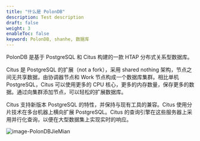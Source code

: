 ```yaml
---
title: "什么是 PolonDB"
description: Test description
draft: false
weight: 3
enableToc: false
keyword: PolonDB, shanhe, 数据库
---
```


PolonDB 是基于 PostgreSQL 和 Citus 构建的一款 HTAP 分布式关系型数据库。

Citus 是 PostgreSQL 的扩展（not a fork），采用 shared nothing 架构，节点之间无共享数据，由协调器节点和 Work 节点构成一个数据库集群。相比单机 PostgreSQL，Citus 可以使用更多的 CPU 核心，更多的内存数量，保存更多的数据。通过向集群添加节点，可以轻松的扩展数据库。

Citus 支持新版本 PostgreSQL 的特性，并保持与现有工具的兼容。Citus 使用分片技术在多台机器上横向扩展 PostgreSQL。Citus 的查询引擎在这些服务器上采用并行化查询，以便在大型数据集上实现实时的响应。

![image-PolonDBJieMian](../../_images/image-PolonDBJieMian.png)